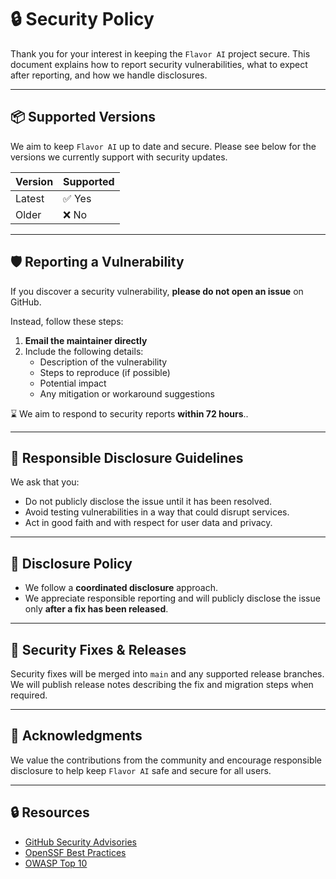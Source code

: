 # 🔒 Security Policy

Thank you for your interest in keeping the `Flavor AI` project secure. This document explains how to report security vulnerabilities, what to expect after reporting, and how we handle disclosures.

---

## 📦 Supported Versions

We aim to keep `Flavor AI` up to date and secure. Please see below for the versions we currently support with security updates.

| Version | Supported |
| ------- | --------- |
| Latest  | ✅ Yes    |
| Older   | ❌ No     |

---

## 🛡️ Reporting a Vulnerability

If you discover a security vulnerability, **please do not open an issue** on GitHub.

Instead, follow these steps:

1. **Email the maintainer directly**
2. Include the following details:
   - Description of the vulnerability
   - Steps to reproduce (if possible)
   - Potential impact
   - Any mitigation or workaround suggestions

⌛ We aim to respond to security reports **within 72 hours**..

---

## 🚫 Responsible Disclosure Guidelines

We ask that you:

- Do not publicly disclose the issue until it has been resolved.
- Avoid testing vulnerabilities in a way that could disrupt services.
- Act in good faith and with respect for user data and privacy.

---

## 📃 Disclosure Policy

- We follow a **coordinated disclosure** approach.
- We appreciate responsible reporting and will publicly disclose the issue only **after a fix has been released**.

---

## 🔄 Security Fixes & Releases

Security fixes will be merged into `main` and any supported release branches. We will publish release notes describing the fix and migration steps when required.

---

## 🙏 Acknowledgments

We value the contributions from the community and encourage responsible disclosure to help keep `Flavor AI` safe and secure for all users.

---

## 🔒 Resources

- [GitHub Security Advisories](https://docs.github.com/en/code-security/security-advisories)
- [OpenSSF Best Practices](https://bestpractices.dev/)
- [OWASP Top 10](https://owasp.org/www-project-top-ten/)
